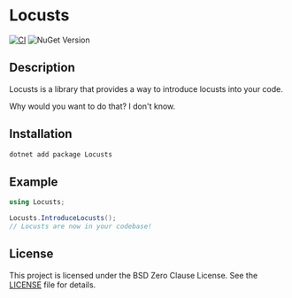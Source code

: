 # Locusts

[![CI](https://github.com/locusts-r-us/locusts/actions/workflows/dotnet.yml/badge.svg)](https://github.com/locusts-r-us/locusts/actions/workflows/dotnet.yml)
![NuGet Version](https://img.shields.io/nuget/v/locusts?logo=nuget&label=NuGet%20Package)

## Description

Locusts is a library that provides a way to introduce locusts into your code.

Why would you want to do that? I don't know.

## Installation

```sh
dotnet add package Locusts
```

## Example

```cs
using Locusts;

Locusts.IntroduceLocusts();
// Locusts are now in your codebase!
```

## License

This project is licensed under the BSD Zero Clause License. See the [LICENSE](../LICENSE) file for details.
